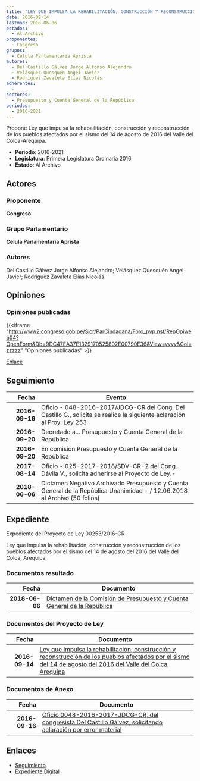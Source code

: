 ```yaml
---
title: "LEY QUE IMPULSA LA REHABILITACIÓN, CONSTRUCCIÓN Y RECONSTRUCCIÓN DE LOS PUEBLOS AFECTADOS POR EL SISMO DEL 14 DE AGOSTO DE 2106 DEL VALLE DEL COLCA/AREQUIPA"
date: 2016-09-14
lastmod: 2018-06-06
estados: 
  - Al Archivo
proponentes: 
  - Congreso
grupos: 
  - Célula Parlamentaria Aprista
autores: 
  - Del Castillo Gálvez Jorge Alfonso Alejandro
  - Velásquez Quesquén Angel Javier
  - Rodríguez Zavaleta Elías Nicolás
adherentes: 
  - 
sectores: 
  - Presupuesto y Cuenta General de la República
periodos: 
  - 2016-2021
---
```


Propone Ley que impulsa la rehabailitación, construcción y reconstrucción de los pueblos afectados por el sismo del 14 de agosto de 2016 del Valle del Colca-Arequipa.

- **Periodo**: 2016-2021
- **Legislatura**: Primera Legislatura Ordinaria 2016
- **Estado**: Al Archivo

## Actores

### Proponente

**Congreso**

### Grupo Parlamentario

**Célula Parlamentaria Aprista**

### Autores

Del Castillo Gálvez Jorge Alfonso Alejandro; Velásquez Quesquén Angel Javier; Rodríguez Zavaleta Elías Nicolás


## Opiniones

### Opiniones publicadas

{{<iframe "http://www2.congreso.gob.pe/Sicr/ParCiudadana/Foro_pvp.nsf/RepOpiweb04?OpenForm&Db=9DC47EA37E1329170525802E00790E36&View=yyyy&Col=zzzzz" "Opiniones publicadas" >}}

[Enlace](http://www2.congreso.gob.pe/Sicr/ParCiudadana/Foro_pvp.nsf/RepOpiweb04?OpenForm&Db=9DC47EA37E1329170525802E00790E36&View=yyyy&Col=zzzzz)

## Seguimiento

| Fecha | Evento |
|------:|--------|
| **2016-09-16** | Oficio - 048-2016-2017/JDCG-CR del Cong. Del Castillo G., solicita se realice la siguiente aclaración al Proy. Ley 253|
| **2016-09-20** | Decretado a... Presupuesto y Cuenta General de la República|
| **2016-09-20** | En comisión Presupuesto y Cuenta General de la República|
| **2017-08-14** | Oficio - 025-2017-2018/SDV-CR-2 del Cong. Dávila V., solicita adherirse al Proyecto de Ley.-|
| **2018-06-06** | Dictamen Negativo Archivado Presupuesto y Cuenta General de la República Unanimidad - / 12.06.2018 al Archivo (50 folios)|


## Expediente

Expediente del Proyecto de Ley 00253/2016-CR

Ley que impulsa la rehabilitación, construcción y reconstrucción de los pueblos afectados por el sismo del 14 de agosto del 2016 del Valle del Colca, Arequipa


### Documentos resultado

| Fecha | Documento |
|------:|--------|
| **2018-06-06** | [Dictamen de la Comisión de Presupuesto y Cuenta General de la República](http://www.leyes.congreso.gob.pe/Documentos/2016_2021/Dictamenes/Proyectos_de_Ley/00253DC17MAY20180606.pdf) |

### Documentos del Proyecto de Ley

| Fecha | Documento |
|------:|--------|
| **2016-09-14** | [Ley que impulsa la rehabilitación, construcción y reconstrucción de los pueblos afectados por el sismo del 14 de agosto del 2016 del Valle del Colca, Arequipa](http://www.leyes.congreso.gob.pe/Documentos/2016_2021/Proyectos_de_Ley_y_de_Resoluciones_Legislativas/PL0025320161409-.pdf) |

### Documentos de Anexo

| Fecha | Documento |
|------:|--------|
| **2016-09-16** | [Oficio 0048-2016-2017-JDCG-CR, del congresista Del Castillo Gálvez, solicitando aclaración por error material](http://www.leyes.congreso.gob.pe/Documentos/2016_2021/Oficios/Congresistas/OFICIO-0048-2016-2017-JDCG-CR-1.pdf) |

## Enlaces 

- [Seguimiento](http://www2.congreso.gob.pe/Sicr/TraDocEstProc/CLProLey2016.nsf/f7fff46988ca05b1052578e100829cc7/029373f3e90dc9a30525802f005beb20?OpenDocument)
- [Expediente Digital](http://www2.congreso.gob.pehttp://www2.congreso.gob.pe/Sicr/TraDocEstProc/CLProLey2016.nsf/f7fff46988ca05b1052578e100829cc7/029373f3e90dc9a30525802f005beb20?OpenDocument&Click=05257FB7005EB655.eb71d0cf91d8294e05256cdf006b5706/$Body/0.1C6C)
